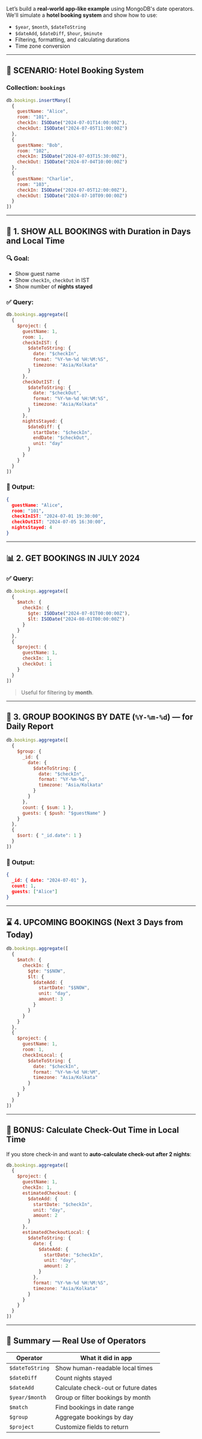 Let’s build a **real-world app-like example** using MongoDB's date operators. We'll simulate a **hotel booking system** and show how to use:

* `$year`, `$month`, `$dateToString`
* `$dateAdd`, `$dateDiff`, `$hour`, `$minute`
* Filtering, formatting, and calculating durations
* Time zone conversion

---

## 🏨 SCENARIO: Hotel Booking System

### Collection: `bookings`

```js
db.bookings.insertMany([
  {
    guestName: "Alice",
    room: "101",
    checkIn: ISODate("2024-07-01T14:00:00Z"),
    checkOut: ISODate("2024-07-05T11:00:00Z")
  },
  {
    guestName: "Bob",
    room: "102",
    checkIn: ISODate("2024-07-03T15:30:00Z"),
    checkOut: ISODate("2024-07-04T10:00:00Z")
  },
  {
    guestName: "Charlie",
    room: "103",
    checkIn: ISODate("2024-07-05T12:00:00Z"),
    checkOut: ISODate("2024-07-10T09:00:00Z")
  }
])
```

---

## 🎯 1. SHOW ALL BOOKINGS with Duration in Days and Local Time

### 🔍 Goal:

* Show guest name
* Show `checkIn`, `checkOut` in IST
* Show number of **nights stayed**

### ✅ Query:

```js
db.bookings.aggregate([
  {
    $project: {
      guestName: 1,
      room: 1,
      checkInIST: {
        $dateToString: {
          date: "$checkIn",
          format: "%Y-%m-%d %H:%M:%S",
          timezone: "Asia/Kolkata"
        }
      },
      checkOutIST: {
        $dateToString: {
          date: "$checkOut",
          format: "%Y-%m-%d %H:%M:%S",
          timezone: "Asia/Kolkata"
        }
      },
      nightsStayed: {
        $dateDiff: {
          startDate: "$checkIn",
          endDate: "$checkOut",
          unit: "day"
        }
      }
    }
  }
])
```

### 🧾 Output:

```json
{
  guestName: "Alice",
  room: "101",
  checkInIST: "2024-07-01 19:30:00",
  checkOutIST: "2024-07-05 16:30:00",
  nightsStayed: 4
}
```

---

## 📊 2. GET BOOKINGS IN JULY 2024

### ✅ Query:

```js
db.bookings.aggregate([
  {
    $match: {
      checkIn: {
        $gte: ISODate("2024-07-01T00:00:00Z"),
        $lt: ISODate("2024-08-01T00:00:00Z")
      }
    }
  },
  {
    $project: {
      guestName: 1,
      checkIn: 1,
      checkOut: 1
    }
  }
])
```

> Useful for filtering by **month**.

---

## 📆 3. GROUP BOOKINGS BY DATE (`%Y-%m-%d`) — for Daily Report

```js
db.bookings.aggregate([
  {
    $group: {
      _id: {
        date: {
          $dateToString: {
            date: "$checkIn",
            format: "%Y-%m-%d",
            timezone: "Asia/Kolkata"
          }
        }
      },
      count: { $sum: 1 },
      guests: { $push: "$guestName" }
    }
  },
  {
    $sort: { "_id.date": 1 }
  }
])
```

### 🧾 Output:

```json
{
  _id: { date: "2024-07-01" },
  count: 1,
  guests: ["Alice"]
}
```

---

## ⌛ 4. UPCOMING BOOKINGS (Next 3 Days from Today)

```js
db.bookings.aggregate([
  {
    $match: {
      checkIn: {
        $gte: "$$NOW",
        $lt: {
          $dateAdd: {
            startDate: "$$NOW",
            unit: "day",
            amount: 3
          }
        }
      }
    }
  },
  {
    $project: {
      guestName: 1,
      room: 1,
      checkInLocal: {
        $dateToString: {
          date: "$checkIn",
          format: "%Y-%m-%d %H:%M",
          timezone: "Asia/Kolkata"
        }
      }
    }
  }
])
```

---

## 🧠 BONUS: Calculate Check-Out Time in Local Time

If you store check-in and want to **auto-calculate check-out after 2 nights**:

```js
db.bookings.aggregate([
  {
    $project: {
      guestName: 1,
      checkIn: 1,
      estimatedCheckout: {
        $dateAdd: {
          startDate: "$checkIn",
          unit: "day",
          amount: 2
        }
      },
      estimatedCheckoutLocal: {
        $dateToString: {
          date: {
            $dateAdd: {
              startDate: "$checkIn",
              unit: "day",
              amount: 2
            }
          },
          format: "%Y-%m-%d %H:%M:%S",
          timezone: "Asia/Kolkata"
        }
      }
    }
  }
])
```

---

## 🧾 Summary — Real Use of Operators

| Operator        | What it did in app                  |
| --------------- | ----------------------------------- |
| `$dateToString` | Show human-readable local times     |
| `$dateDiff`     | Count nights stayed                 |
| `$dateAdd`      | Calculate check-out or future dates |
| `$year/$month`  | Group or filter bookings by month   |
| `$match`        | Find bookings in date range         |
| `$group`        | Aggregate bookings by day           |
| `$project`      | Customize fields to return          |
